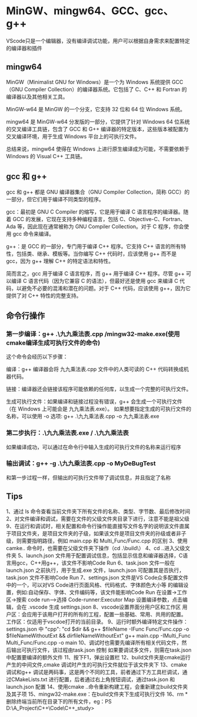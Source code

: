 # MinGW、mingw64、GCC、gcc、g++

VScode只是一个编辑器，没有编译调试功能，用户可以根据自身需求来配置特定的编译器和插件

## mingw64

MinGW（Minimalist GNU for Windows）是一个为 Windows 系统提供 GCC（GNU Compiler Collection）的编译器系统。它包括了 C、C++ 和 Fortran 的编译器以及其他相关工具。

MinGW-w64 是 MinGW 的一个分支，它支持 32 位和 64 位 Windows 系统。

mingw64 是 MinGW-w64 分发版的一部分，它提供了针对 Windows 64 位系统的交叉编译工具链，包含了 GCC 和 G++ 编译器的特定版本，这些版本被配置为交叉编译环境，用于生成 Windows 平台上的可执行文件。

总结来说，mingw64 使得在 Windows 上进行原生编译成为可能，不需要依赖于 Windows 的 Visual C++ 工具链。

## gcc 和 g++

gcc 和 g++ 都是 GNU 编译器集合（GNU Compiler Collection，简称 GCC）的一部分，但它们用于编译不同类型的程序。

gcc：最初是 GNU C Compiler 的缩写，它是用于编译 C 语言程序的编译器。随着 GCC 的发展，它现在支持多种编程语言，包括 C、Objective-C、Fortran、Ada 等，因此现在通常被称为 GNU Compiler Collection。对于 C 程序，你会使用 gcc 命令来编译。

g++：是 GCC 的一部分，专门用于编译 C++ 程序。它支持 C++ 语言的所有特性，包括类、继承、模板等。当你编写 C++ 代码时，应该使用 g++ 而不是 gcc，因为 g++ 理解 C++ 的特定语法和特性。

简而言之，gcc 用于编译 C 语言程序，而 g++ 用于编译 C++ 程序。尽管 g++ 可以编译 C 语言代码（因为它兼容 C 的语法），但最好还是使用 gcc 来编译 C 代码，以避免不必要的混淆和潜在的问题。对于 C++ 代码，应该使用 g++，因为它提供了对 C++ 特性的完整支持。

## 命令行操作

### 第一步编译：g++ .\九九乘法表.cpp    /mingw32-make.exe(使用cmake编译生成可执行文件的命令)
  
这个命令会经历以下步骤：

编译：g++ 编译器会将 九九乘法表.cpp 文件中的人类可读的 C++ 代码转换成机器代码。

链接：编译器还会链接该程序可能依赖的任何库，以生成一个完整的可执行文件。

生成可执行文件：如果编译和链接过程没有错误，g++ 会生成一个可执行文件（在 Windows 上可能会是 九九乘法表.exe）。
如果想要指定生成的可执行文件的名称，可以使用 -o 选项: g++ .\九九乘法表.cpp -o 九九乘法表.exe

### 第二步执行：.\九九乘法表.exe   /  .\九九乘法表

如果编译成功，可以通过在命令行中输入生成的可执行文件的名称来运行程序

### 输出调试：g++ -g .\九九乘法表.cpp -o MyDeBugTest

和第一步过程一样，但输出的可执行文件带了调试信息，并且指定了名称

## Tips

1、通过 ls 命令查看当前文件夹下所有文件的名称、类型、字节数、最后修改时间
2、对文件编译和调试，需要在文件的父级文件夹目录下进行，注意不能是祖父级
9、在运行和调试时，相关配置和命令行操作能直接写文件名字的说明该文件直属于项目文件夹，是项目文件夹的子级，如果该文件是项目文件夹的孙级或者非子级，则需要指明路径，例如 main.cpp 和 Multi_Func/Func.cpp 的区别
3、使用 camke.. 命令时，也需要在父级文件夹下操作（cd .\build\）
4、cd ..进入父级文件夹
5、launch.json 文件用于配置调试信息，包括显示信息和编译器选择，C语言用gcc，C++用g++，该文件不影响Code Run
6、task.json 文件一般在launch.json 之前执行，用于生成.exe 文件，launch.json 可配置其是否执行，task.json 文件不影响Code Run
7、settings.json 文件是VS Code众多配置文件中的一个，可以对VS Code进行页面风格、代码格式、字体颜色大小等 的编辑设置，例如:自动保存、字体、文件编码等，该文件能影响Code Run
在设置->工作区->搜索 code run–>选择 Code-runner:Executor Map 设置编译参数，点击编辑，会在 .vscode 生成 settings.json
8、vscode设置界面分用户区和工作区
用户区：会应用于该用户打开的所有的工程，配置一些基础、常用、共用的配置。
工作区：仅适用于vscdoe打开的当前目录。
9、运行时额外编译特定文件操作：settings.json 中 "cpp": "cd $dir && g++ $fileName -IFunc Func/Func.cpp -o $fileNameWithoutExt &&      $dir$fileNameWithoutExt"
g++ main.cpp -IMulti_Func Multi_Func/Func.cpp -o main
10、调试时也需要先编译所有相关代码文件，然后输出可执行文件，该过程由task.json 控制
如果要调试多文件，则需在task.json 中配置要编译的额外文件
11、按下F1，弹出设置栏
12、build文件夹是cmake运行产生的中间文件,cmake 调试时产生的可执行文件就位于该文件夹下
13、cmake 调试和g++ 调试是两码事，这是两个不同的工具，前者通过下方工具栏调试，通过CMakeLists.txt 进行配置，后者通过右上角按钮调试，通过task.json 和 launch.json 配置
14、使用cmake ..命令重新构建工程，会重新建立build文件夹及其子项
15、mingw32-make.exe：在build文件夹下生成可执行文件
16、rm * 删除终端当前所在目录下的所有文件，eg：PS D:\A_Project\C++\Code\C++_study>
